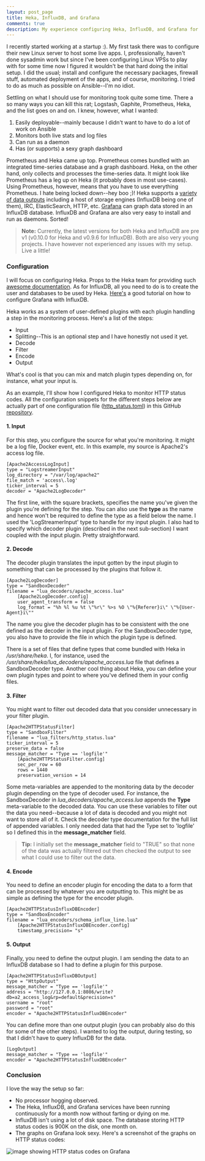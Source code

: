 ```yaml
---
layout: post_page
title: Heka, InfluxDB, and Grafana
comments: true
description: My experience configuring Heka, InfluxDB, and Grafana for monitoring logs and live server stats
---
```


I recently started working at a startup :). My first task there was to configure their new Linux server to host some live apps. I, professionally, haven't done sysadmin work but since I've been configuring Linux VPSs to play with for some time now I figured it wouldn't be that hard doing the initial setup. I did the usual; install and configure the necessary packages, firewall stuff, automated deployment of the apps, and of course, monitoring. I tried to do as much as possible on Ansible--I'm no idiot.

Settling on what I should use for monitoring took quite some time. There a so many ways you can kill this rat; Logstash, Gaphite, Prometheus, Heka, and the list goes on and on. I knew, however, what I wanted:

 1. Easily deployable--mainly because I didn't want to have to do a lot of work on Ansible
 2. Monitors both live stats and log files
 3. Can run as a daemon
 4. Has (or supports) a sexy graph dashboard

Prometheus and Heka came up top. Prometheus comes bundled with an integrated time-series database and a graph dashboard. Heka, on the other hand, only collects and processes the time-series data. It might look like Prometheus has a leg up on Heka (it probably does in most use-cases). Using Prometheus, however, means that you have to use everything Prometheus. I hate being locked down--hey boo ;)! Heka supports a [variety of data outputs](https://hekad.readthedocs.org/en/v0.10.0b0/config/outputs/index.html) including a host of storage engines (InfluxDB being one of them), IRC, ElasticSearch, HTTP, etc. [Grafana](http://grafana.org) can graph data stored in an InfluxDB database. InfluxDB and Grafana are also very easy to install and run as daemons. Sorted!

> **Note:**
> Currently, the latest versions for both Heka and InfluxDB are pre v1 (v0.10.0 for Heka and v0.9.6 for InfluxDB). Both are also very young projects. I have however not experienced any issues with my setup. Live a little!

### Configuration

I will focus on configuring Heka. Props to the Heka team for providing such [awesome documentation](https://hekad.readthedocs.org/en/latest/). As for InfluxDB, all you need to do is to create the user and databases to be used by Heka. [Here's](http://docs.grafana.org/datasources/influxdb) a good tutorial on how to configure Grafana with InfluxDB.

Heka works as a system of user-defined plugins with each plugin handling a step in the monitoring process. Here's a list of the steps:

 - Input
 - Splitting--This is an optional step and I have honestly not used it yet.
 - Decode
 - Filter
 - Encode
 - Output

What's cool is that you can mix and match plugin types depending on, for instance, what your input is.

As an example, I'll show how I configured Heka to monitor HTTP status codes. All the configuration snippets for the different steps below are actually part of one configuration file ([http_status.toml](https://raw.githubusercontent.com/jasonrogena/heka-config-sample/master/conf.d/http_status.toml)) in this GitHub [repository](https://github.com/jasonrogena/heka-config-sample).

#### 1. Input

For this step, you configure the source for what you're monitoring. It might be a log file, Docker event, etc. In this example, my source is Apache2's access log file.

    [Apache2AccessLogInput]
    type = "LogstreamerInput"
    log_directory = "/var/log/apache2"
    file_match = 'access\.log'
    ticker_interval = 5
    decoder = "Apache2LogDecoder"

The first line, with the square brackets, specifies the name you've given the plugin you're defining for the step. You can also use the **type** as the name and hence won't be required to define the type as a field below the name. I used the 'LogStreamerInput' type to handle for my input plugin. I also had to specify which decoder plugin (described in the next sub-section) I want coupled with the input plugin. Pretty straightforward.

#### 2. Decode

The decoder plugin translates the input gotten by the input plugin to something that can be processed by the plugins that follow it.

    [Apache2LogDecoder]
    type = "SandboxDecoder"
    filename = "lua_decoders/apache_access.lua"
        [Apache2LogDecoder.config]
        user_agent_transform = false
        log_format = "%h %l %u %t \"%r\" %>s %O \"%{Referer}i\" \"%{User-Agent}i\""

The name you give the decoder plugin has to be consistent with the one defined as the decoder in the input plugin. For the SandboxDecoder type, you also have to provide the file in which the plugin type is defined.

There is a set of files that define types that come bundled with Heka in */usr/share/heka*. I, for instance, used the */usr/share/heka/lua_decoders/apache_access.lua* file that defines a SandboxDecoder type. Another cool thing about Heka, you can define your own plugin types and point to where you've defined them in your config files.

#### 3. Filter

You might want to filter out decoded data that you consider unnecessary in your filter plugin.

    [Apache2HTTPStatusFilter]
    type = "SandboxFilter"
    filename = "lua_filters/http_status.lua"
    ticker_interval = 5
    preserve_data = false
    message_matcher = "Type == 'logfile'"
        [Apache2HTTPStatusFilter.config]
        sec_per_row = 60
        rows = 1440
        preservation_version = 14

Some meta-variables are appended to the monitoring data by the decoder plugin depending on the type of decoder used. For instance, the SandboxDecoder in *lua_decoders/apache_access.lua* appends the **Type** meta-variable to the decoded data. You can use these variables to filter out the data you need--because a lot of data is decoded and you might not want to store all of it. Check the decoder type documentation for the full list of appended variables. I only needed data that had the Type set to 'logfile' so I defined this in the **message_matcher** field.

> **Tip:**
> I initially set the **message_matcher** field to "TRUE" so that none of the data was actually filtered out then checked the output to see what I could use to filter out the data.

#### 4. Encode

You need to define an encoder plugin for encoding the data to a form that can be processed by whatever you are outputting to. This might be as simple as defining the type for the encoder plugin.

    [Apache2HTTPStatusInfluxDBEncoder]
    type = "SandboxEncoder"
    filename = "lua_encoders/schema_influx_line.lua"
        [Apache2HTTPStatusInfluxDBEncoder.config]
        timestamp_precision= "s"

#### 5. Output

Finally, you need to define the output plugin. I am sending the data to an InfluxDB database so I had to define a plugin for this purpose.

    [Apache2HTTPStatusInfluxDBOutput]
    type = "HttpOutput"
    message_matcher = "Type == 'logfile'"
    address = "http://127.0.0.1:8086/write?db=a2_access_log&rp=default&precision=s"
    username = "root"
    password = "root"
    encoder = "Apache2HTTPStatusInfluxDBEncoder"

You can define more than one output plugin (you can probably also do this for some of the other steps). I wanted to log the output, during testing, so that I didn't have to query InfluxDB for the data.

    [LogOutput]
    message_matcher = "Type == 'logfile'"
    encoder = "Apache2HTTPStatusInfluxDBEncoder"

### Conclusion

I love the way the setup so far:

 - No processor hogging observed.
 - The Heka, InfluxDB, and Grafana services have been running continuously for a month now without farting or dying on me.
 - InfluxDB isn't using a lot of disk space. The database storing HTTP status codes is 900K on the disk, one month on.
 - The graphs on Grafana look sexy. Here's a screenshot of the graphs on HTTP status codes:

![image showing HTTP status codes on Grafana]({{site.url}}/assets/images/2016-01-02-heka-influxdb-and-grafana_1.png)
